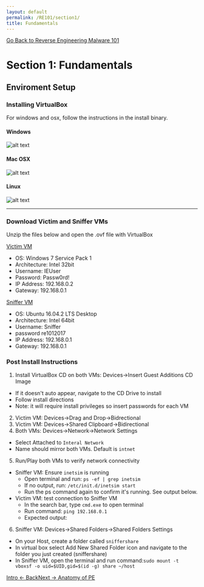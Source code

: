 ```yaml
---
layout: default
permalink: /RE101/section1/
title: Fundamentals
---
```

[Go Back to Reverse Engineering Malware 101](https://securedorg.github.io/RE101/)

# Section 1: Fundamentals #

## Enviroment Setup ##

### Installing VirtualBox ###

For windows and osx, follow the instructions in the install binary.

#### Windows ####

![alt text](https://securedorg.github.io/images/VBwin.png "Windows Virualbox")

#### Mac OSX ####

![alt text](https://securedorg.github.io/images/VBmac.png "OSX Virtualbox")

#### Linux ####

![alt text](https://securedorg.github.io/images/Vblinux.png "Linux Virtualbox")

---

### Download Victim and Sniffer VMs ###

Unzip the files below and open the .ovf file with VirtualBox

[Victim VM](https://securedorg.github.io/RE101/section1)

* OS: Windows 7 Service Pack 1
* Architecture: Intel 32bit
* Username: IEUser
* Password: Passw0rd!
* IP Address: 192.168.0.2
* Gateway: 192.168.0.1

[Sniffer VM](https://securedorg.github.io/RE101/section1)

* OS: Ubuntu 16.04.2 LTS Desktop
* Architecture: Intel 64bit
* Username: Sniffer
* password re1012017
* IP Address: 192.168.0.1
* Gateway: 192.168.0.1

### Post Install Instructions ###

1. Install VirtualBox CD on both VMs: Devices->Insert Guest Additions CD Image
  * If it doesn't auto appear, navigate to the CD Drive to install
  * Follow install directions
  * Note: it will require install privileges so insert passwords for each VM
2. Victim VM: Devices->Drag and Drop->Bidrectional 
3. Victim VM: Devices->Shared Clipboard->Bidirectional
4. Both VMs: Devices->Network->Network Settings
  *  Select Attached to `Interal Network`
  *  Name should mirror both VMs. Default is `intnet`
5. Run/Play both VMs to verify network connectivity
  * Sniffer VM: Ensure `inetsim` is running
    * Open terminal and run: `ps -ef | grep inetsim`
    * If no output, run: `/etc/init.d/inetsim start`
    * Run the ps command again to confirm it's running. See output below.
  * Victim VM: test connection to Sniffer VM
    * In the search bar, type `cmd.exe` to open terminal
    * Run command: `ping 192.168.0.1`
    * Expected output:
6. Sniffer VM: Devices->Shared Folders->Shared Folders Settings
  * On your Host, create a folder called `sniffershare`
  * In virtual box select Add New Shared Folder icon and navigate to the folder you just created (sniffershare)
  * In Sniffer VM, open the terminal and run command:`sudo mount -t vboxsf -o uid=$UID,gid=$(id -g) share ~/host`

[Intro <- Back](https://securedorg.github.io/RE101/intro)[Next -> Anatomy of PE](https://securedorg.github.io/RE101/section1.2)
